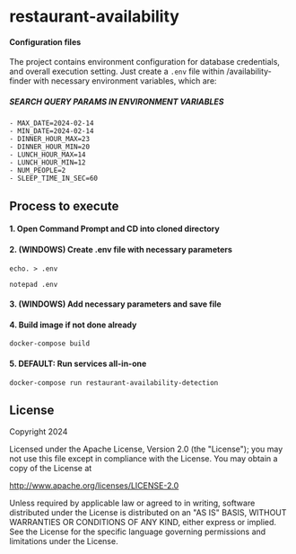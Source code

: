 # restaurant-availability

#### Configuration files

The project contains environment configuration for database credentials, and overall execution setting. Just create a `.env` file within /availability-finder with necessary environment variables, which are:

##### SEARCH QUERY PARAMS IN ENVIRONMENT VARIABLES
    - MAX_DATE=2024-02-14
    - MIN_DATE=2024-02-14
    - DINNER_HOUR_MAX=23
    - DINNER_HOUR_MIN=20
    - LUNCH_HOUR_MAX=14
    - LUNCH_HOUR_MIN=12
    - NUM_PEOPLE=2
    - SLEEP_TIME_IN_SEC=60

## Process to execute

#### 1. Open Command Prompt and CD into cloned directory

#### 2. (WINDOWS) Create .env file with necessary parameters
```shell
echo. > .env
```
```shell
notepad .env
```

#### 3. (WINDOWS) Add necessary parameters and save file

#### 4. Build image if not done already
```shell
docker-compose build
```

#### 5. DEFAULT: Run services all-in-one
```shell
docker-compose run restaurant-availability-detection
```

## License

Copyright 2024

Licensed under the Apache License, Version 2.0 (the "License");
you may not use this file except in compliance with the License.
You may obtain a copy of the License at

http://www.apache.org/licenses/LICENSE-2.0

Unless required by applicable law or agreed to in writing, software
distributed under the License is distributed on an "AS IS" BASIS,
WITHOUT WARRANTIES OR CONDITIONS OF ANY KIND, either express or implied.
See the License for the specific language governing permissions and
limitations under the License.
